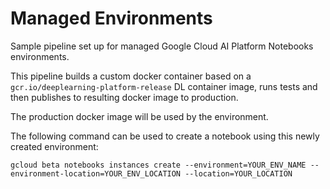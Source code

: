 # Managed Environments

Sample pipeline set up for managed Google Cloud AI Platform Notebooks environments.

This pipeline builds a custom docker container based on a `gcr.io/deeplearning-platform-release` DL container image, runs tests and then publishes to resulting docker image to production.

The production docker image will be used by the environment.

The following command can be used to create a notebook using this newly created environment:

```
gcloud beta notebooks instances create --environment=YOUR_ENV_NAME --environment-location=YOUR_ENV_LOCATION --location=YOUR_LOCATION
```
